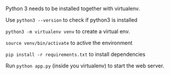 Python 3 needs to be installed together with virtualenv.

Use `python3 --version` to check if python3 is installed

`python3 -m virtualenv venv` to create a virtual env.

`source venv/bin/activate` to active the environment

`pip install -r requirements.txt` to install dependencies

Run `python app.py` (inside you virtualenv) to start the web server.